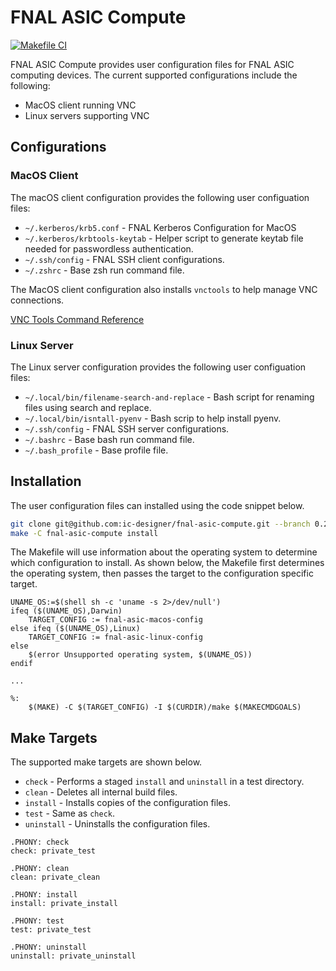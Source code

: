# FNAL ASIC Compute

[![Makefile CI](https://github.com/ic-designer/fnal-asic-compute/actions/workflows/makefile.yml/badge.svg)](https://github.com/ic-designer/fnal-asic-compute/actions/workflows/makefile.yml)


FNAL ASIC Compute provides user configuration files for FNAL ASIC computing devices. The current
supported configurations include the following:
- MacOS client running VNC
- Linux servers supporting VNC

## Configurations

### MacOS Client

The macOS client configuration provides the following user configuation files:
- `~/.kerberos/krb5.conf` - FNAL Kerberos Configuration for MacOS
- `~/.kerberos/krbtools-keytab` - Helper script to generate keytab file needed for passwordless authentication.
- `~/.ssh/config` - FNAL SSH client configurations.
- `~/.zshrc` - Base zsh run command file.

The MacOS client configuration also installs `vnctools` to help manage VNC connections.

[VNC Tools Command Reference](https://github.com/ic-designer/bash-vnctools/blob/d60f8c8697f0d56824c01a4dd6593d126c65e9dd/README.md)


### Linux Server

The Linux server configuration provides the following user configuation files:
- `~/.local/bin/filename-search-and-replace` - Bash script for renaming files using search and replace.
- `~/.local/bin/isntall-pyenv` - Bash scrip to help install pyenv.
- `~/.ssh/config` - FNAL SSH server configurations.
- `~/.bashrc` - Base bash run command file.
- `~/.bash_profile` - Base profile file.


## Installation

The user configuration files can installed using the code snippet below.

```bash
git clone git@github.com:ic-designer/fnal-asic-compute.git --branch 0.2.1
make -C fnal-asic-compute install
```

The Makefile will use information about the operating system to determine which configuration to
install. As shown below, the Makefile first determines the operating system, then passes the
target to the configuration specific target.

```make
UNAME_OS:=$(shell sh -c 'uname -s 2>/dev/null')
ifeq ($(UNAME_OS),Darwin)
    TARGET_CONFIG := fnal-asic-macos-config
else ifeq ($(UNAME_OS),Linux)
    TARGET_CONFIG := fnal-asic-linux-config
else
    $(error Unsupported operating system, $(UNAME_OS))
endif

...

%:
	$(MAKE) -C $(TARGET_CONFIG) -I $(CURDIR)/make $(MAKECMDGOALS)

```


## Make Targets

The supported make targets are shown below.
- `check` - Performs a staged `install` and `uninstall` in a test directory.
- `clean` - Deletes all internal build files.
- `install` - Installs copies of the configuration files.
- `test` - Same as `check`.
- `uninstall` - Uninstalls the configuration files.


```make
.PHONY: check
check: private_test

.PHONY: clean
clean: private_clean

.PHONY: install
install: private_install

.PHONY: test
test: private_test

.PHONY: uninstall
uninstall: private_uninstall
```
